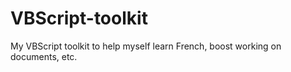 # VBScript-toolkit
My VBScript toolkit to help myself learn French, boost working on documents, etc.
